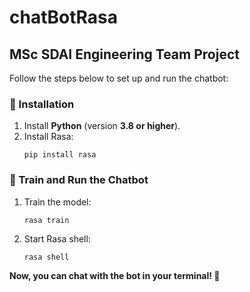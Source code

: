 # chatBotRasa

<h2>MSc SDAI Engineering Team Project</h2>

<p>Follow the steps below to set up and run the chatbot:</p>

<h3>🔧 Installation</h3>

<ol>
    <li>Install <b>Python</b> (version <strong>3.8 or higher</strong>).</li>
    <li>Install Rasa:</li>
    <pre><code>pip install rasa</code></pre>
</ol>

<h3>🚀 Train and Run the Chatbot</h3>

<ol>
    <li>Train the model:</li>
    <pre><code>rasa train</code></pre>
    <li>Start Rasa shell:</li>
    <pre><code>rasa shell</code></pre>
</ol>

<p><strong>Now, you can chat with the bot in your terminal! 🎉</strong></p>
